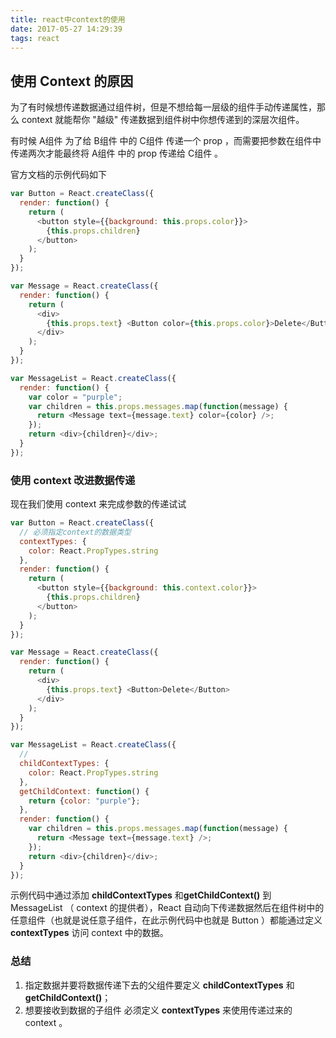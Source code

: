 ```yaml
---
title: react中context的使用
date: 2017-05-27 14:29:39
tags: react
---
```


## 使用 Context 的原因

为了有时候想传递数据通过组件树，但是不想给每一层级的组件手动传递属性，那么 context 就能帮你 "越级" 传递数据到组件树中你想传递到的深层次组件。

<!--more-->

有时候 A组件 为了给 B组件 中的 C组件 传递一个 prop ，而需要把参数在组件中传递两次才能最终将 A组件 中的 prop 传递给 C组件 。

官方文档的示例代码如下
``` javascript
var Button = React.createClass({
  render: function() {
    return (
      <button style={{background: this.props.color}}>
        {this.props.children}
      </button>
    );
  }
});

var Message = React.createClass({
  render: function() {
    return (
      <div>
        {this.props.text} <Button color={this.props.color}>Delete</Button>
      </div>
    );
  }
});

var MessageList = React.createClass({
  render: function() {
    var color = "purple";
    var children = this.props.messages.map(function(message) {
      return <Message text={message.text} color={color} />;
    });
    return <div>{children}</div>;
  }
});
```

### 使用 context 改进数据传递

现在我们使用 context 来完成参数的传递试试
``` javascript
var Button = React.createClass({
  // 必须指定context的数据类型
  contextTypes: {
    color: React.PropTypes.string
  },
  render: function() {
    return (
      <button style={{background: this.context.color}}>
        {this.props.children}
      </button>
    );
  }
});

var Message = React.createClass({
  render: function() {
    return (
      <div>
        {this.props.text} <Button>Delete</Button>
      </div>
    );
  }
});

var MessageList = React.createClass({
  //
  childContextTypes: {
    color: React.PropTypes.string
  },
  getChildContext: function() {
    return {color: "purple"};
  },
  render: function() {
    var children = this.props.messages.map(function(message) {
      return <Message text={message.text} />;
    });
    return <div>{children}</div>;
  }
});
```
示例代码中通过添加 **childContextTypes** 和**getChildContext()** 到 MessageList （ context 的提供者），React 自动向下传递数据然后在组件树中的任意组件（也就是说任意子组件，在此示例代码中也就是 Button ）都能通过定义 **contextTypes** 访问 context 中的数据。


### 总结

1. 指定数据并要将数据传递下去的父组件要定义 **childContextTypes** 和 **getChildContext()**；
2. 想要接收到数据的子组件 必须定义 **contextTypes** 来使用传递过来的 context 。